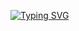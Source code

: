 [![Typing SVG](https://readme-typing-svg.demolab.com/?lines=Olá+sou+Gabriel!;Sou+estudante+front+-+end)](https://git.io/typing-svg)

